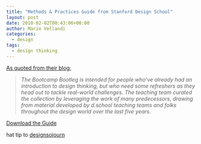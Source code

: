 ```yaml
---
title: "Methods & Practices Guide from Stanford Design School"
layout: post
date: 2010-02-02T00:43:06+00:00
author: Mario Vellandi
categories:
  - design
tags:
  - design thinking
---
```

[As quoted from their blog:](http://dschool.typepad.com/news/2009/12/the-bootcamp-bootleg-is-here.html)

> *The Bootcamp Bootleg is intended for people who&#8217;ve already had an introduction to design thinking, but who need some refreshers as they head out to tackle real-world challenges. The teaching team curated the collection by leveraging the work of many predecessors, drawing from material developed by d.school teaching teams and folks throughout the design world over the last five years.*

[Download the Guide](http://dschool.typepad.com/files/bootcampbootleg2009.pdf)

hat tip to [designsojourn](http://www.designsojourn.com)

